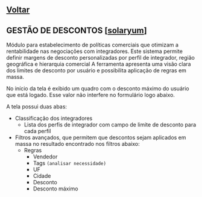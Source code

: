 [Voltar](README.md)
---

## GESTÃO DE DESCONTOS [[solaryum](https://sandbox.solaryum.com.br/fotus-yfe/configuracoes/gestao-de-descontos)]

Módulo para estabelecimento de políticas comerciais que otimizam a rentabilidade nas negociações
com integradores. Este sistema permite definir margens de desconto personalizadas por
perfil de integrador, região geográfica e hierarquia comercial A ferramenta apresenta uma visão clara dos limites de
desconto por usuário e possibilita aplicação de regras em massa.

No início da tela é exibido um quadro com o desconto máximo do usuário que está logado. Esse valor não interfere no
formulário logo abaixo.

A tela possui duas abas:

- Classificação dos integradores
    - Lista dos perfis de integrador com campo de limite de desconto para cada perfil
- Filtros avançados, que permitem que descontos sejam aplicados em massa no resultado encontrado nos filtros abaixo:
    - Regras
        - Vendedor
        - Tags `(analisar necessidade)`
        - UF
        - Cidade
        - Desconto
        - Desconto máximo
